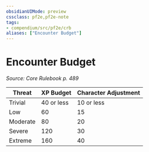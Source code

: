 ```yaml
---
obsidianUIMode: preview
cssclass: pf2e,pf2e-note
tags:
- compendium/src/pf2e/crb
aliases: ["Encounter Budget"]
---
```

# Encounter Budget  
*Source: Core Rulebook p. 489*  

| Threat | XP Budget | Character Adjustment |
|--------|-----------|----------------------|
| Trivial | 40 or less | 10 or less |
| Low | 60 | 15 |
| Moderate | 80 | 20 |
| Severe | 120 | 30 |
| Extreme | 160 | 40 |
